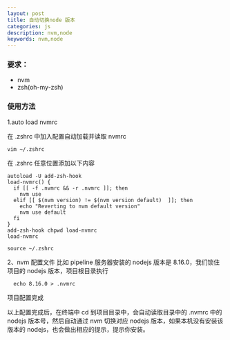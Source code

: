 ```yaml
---
layout: post
title: 自动切换node 版本
categories: js
description: nvm,node
keywords: nvm,node
---
```

### 要求：
+ nvm
+ zsh(oh-my-zsh)


### 使用方法

1.auto load nvmrc

在 .zshrc 中加入配置自动加载并读取 nvmrc
```shell
vim ~/.zshrc
```

在 .zshrc 任意位置添加以下内容
```shell
autoload -U add-zsh-hook
load-nvmrc() {
  if [[ -f .nvmrc && -r .nvmrc ]]; then
    nvm use
  elif [[ $(nvm version) != $(nvm version default)  ]]; then
    echo "Reverting to nvm default version"
    nvm use default
  fi
}
add-zsh-hook chpwd load-nvmrc
load-nvmrc

```

```shell
source ~/.zshrc
```
2、nvm 配置文件
比如 pipeline 服务器安装的 nodejs 版本是 8.16.0，我们锁住项目的 nodejs 版本，项目根目录执行
```shell
  echo 8.16.0 > .nvmrc
```
项目配置完成

以上配置完成后，在终端中 cd 到项目目录中，会自动读取目录中的 .nvmrc 中的 nodejs 版本号，然后自动通过 nvm 切换对应 nodejs 版本，如果本机没有安装该版本的 nodejs，也会做出相应的提示，提示你安装。



